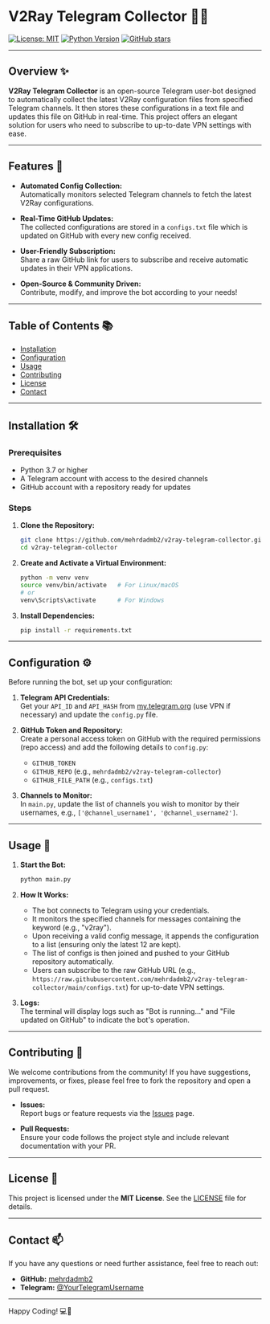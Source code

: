 
# V2Ray Telegram Collector 🚀🔧

[![License: MIT](https://img.shields.io/badge/License-MIT-yellow.svg)](LICENSE)
[![Python Version](https://img.shields.io/badge/Python-3.7%2B-blue.svg)](https://www.python.org/)
[![GitHub stars](https://img.shields.io/github/stars/mehrdadmb2/v2ray-telegram-collector?style=social)](https://github.com/mehrdadmb2/v2ray-telegram-collector/stargazers)

---

## Overview ✨

**V2Ray Telegram Collector** is an open-source Telegram user-bot designed to automatically collect the latest V2Ray configuration files from specified Telegram channels. It then stores these configurations in a text file and updates this file on GitHub in real-time. This project offers an elegant solution for users who need to subscribe to up-to-date VPN settings with ease.

---

## Features 🌟

- **Automated Config Collection:**  
  Automatically monitors selected Telegram channels to fetch the latest V2Ray configurations.
  
- **Real-Time GitHub Updates:**  
  The collected configurations are stored in a `configs.txt` file which is updated on GitHub with every new config received.
  
- **User-Friendly Subscription:**  
  Share a raw GitHub link for users to subscribe and receive automatic updates in their VPN applications.
  
- **Open-Source & Community Driven:**  
  Contribute, modify, and improve the bot according to your needs!

---

## Table of Contents 📚

- [Installation](#installation)
- [Configuration](#configuration)
- [Usage](#usage)
- [Contributing](#contributing)
- [License](#license)
- [Contact](#contact)

---

## Installation 🛠️

### Prerequisites

- Python 3.7 or higher
- A Telegram account with access to the desired channels
- GitHub account with a repository ready for updates

### Steps

1. **Clone the Repository:**

   ```bash
   git clone https://github.com/mehrdadmb2/v2ray-telegram-collector.git
   cd v2ray-telegram-collector
   ```

2. **Create and Activate a Virtual Environment:**

   ```bash
   python -m venv venv
   source venv/bin/activate   # For Linux/macOS
   # or
   venv\Scripts\activate      # For Windows
   ```

3. **Install Dependencies:**

   ```bash
   pip install -r requirements.txt
   ```

---

## Configuration ⚙️

Before running the bot, set up your configuration:

1. **Telegram API Credentials:**  
   Get your `API_ID` and `API_HASH` from [my.telegram.org](https://my.telegram.org) (use VPN if necessary) and update the `config.py` file.

2. **GitHub Token and Repository:**  
   Create a personal access token on GitHub with the required permissions (repo access) and add the following details to `config.py`:
   - `GITHUB_TOKEN`
   - `GITHUB_REPO` (e.g., `mehrdadmb2/v2ray-telegram-collector`)
   - `GITHUB_FILE_PATH` (e.g., `configs.txt`)

3. **Channels to Monitor:**  
   In `main.py`, update the list of channels you wish to monitor by their usernames, e.g., `['@channel_username1', '@channel_username2']`.

---

## Usage 🚀

1. **Start the Bot:**

   ```bash
   python main.py
   ```

2. **How It Works:**  
   - The bot connects to Telegram using your credentials.
   - It monitors the specified channels for messages containing the keyword (e.g., "v2ray").
   - Upon receiving a valid config message, it appends the configuration to a list (ensuring only the latest 12 are kept).
   - The list of configs is then joined and pushed to your GitHub repository automatically.
   - Users can subscribe to the raw GitHub URL (e.g., `https://raw.githubusercontent.com/mehrdadmb2/v2ray-telegram-collector/main/configs.txt`) for up-to-date VPN settings.

3. **Logs:**  
   The terminal will display logs such as "Bot is running..." and "File updated on GitHub" to indicate the bot's operation.

---

## Contributing 🤝

We welcome contributions from the community! If you have suggestions, improvements, or fixes, please feel free to fork the repository and open a pull request.

- **Issues:**  
  Report bugs or feature requests via the [Issues](https://github.com/mehrdadmb2/v2ray-telegram-collector/issues) page.
  
- **Pull Requests:**  
  Ensure your code follows the project style and include relevant documentation with your PR.

---

## License 📄

This project is licensed under the **MIT License**. See the [LICENSE](LICENSE) file for details.

---

## Contact 📫

If you have any questions or need further assistance, feel free to reach out:

- **GitHub:** [mehrdadmb2](https://github.com/mehrdadmb2)
- **Telegram:** [@YourTelegramUsername](https://t.me/YourTelegramUsername)

---

Happy Coding! 💻🎉
```
